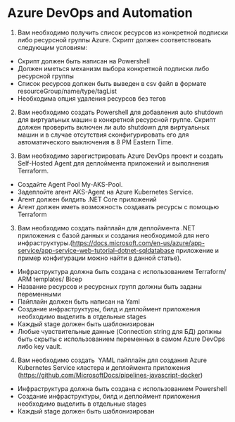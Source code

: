 # Azure DevOps and Automation

1. Вам необходимо получить список ресурсов из конкретной подписки либо ресурсной группы Azure.
Скрипт должен соответствовать следующим условиям:
  * Скрипт должен быть написан на Powershell
  * Должен иметься механизм выбора конкретной подписки либо ресурсной группы
  * Список ресурсов должен быть выведен в csv файл в формате resourceGroup/name/type/tagList
  * Необходима опция удаления ресурсов без тегов

2. Вам необходимо создать Powershell для добавления auto shutdown для виртуальных машин в конкретной ресурсной группе. Скрипт должен проверить включен ли auto shutdown для виртуальных машин и в случае отсутствия сконфигурировать его для автоматического выключения в 8 PM Eastern Time.

3. Вам необходимо зарегистрировать Azure DevOps проект и создать Self-Hosted Agent для деплоймента приложений и выполнения Terraform. 
  * Создайте Agent Pool My-AKS-Pool. 
  * Задеплойте агент AKS-Agent на Azure Kubernetes Service.
  * Агент должен билдить .NET Core приложений
  * Агент должен иметь возможность создавать ресурсы с помощью Terraform

3. Вам необходимо создать пайплайн для деплоймента .NET приложения с базой данных и создания необходимой для него инфраструктуры.(https://docs.microsoft.com/en-us/azure/app-service/app-service-web-tutorial-dotnet-sqldatabase приложение и пример конфигурации можно найти в данной статье).
  * Инфраструктура должна быть создана с использованием Terraform/ ARM templates/ Bicep
  * Название ресурсов и ресурсных групп должны быть заданы переменными
  * Пайплайн должен быть написан на Yaml
  * Создание инфраструктуры, билд и деплоймент приложения необходимо выделить в отдельные stages
  * Каждый stage должен быть шаблонизирован
  * Любые чувствительные данные (Connection string для БД) должны быть скрыты с использованием переменных в самом Azure DevOps либо key vault.

4. Вам необходимо создать  YAML пайплайн для создания Azure Kubernetes Service кластера и деплоймента приложения (https://github.com/MicrosoftDocs/pipelines-javascript-docker)
  * Инфраструктура должна быть создана с использованием Powershell
  * Создание инфраструктуры, билд и деплоймент приложения необходимо выделить в отдельные stages
  * Каждый stage должен быть шаблонизирован
